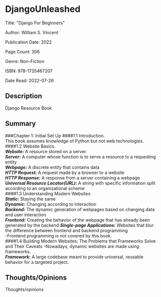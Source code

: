 # DjangoUnleashed

Title: "Django For Beginners"  

Author: William S. Vincent  

Publication Date: 2022  

Page Count: 306  

Genre: Non-Fiction

ISBN: 978-1735467207

Date Read: 2022-07-26
## Description

Django Resource Book

## Summary

###Chapter 1: Initial Set Up
####1.1 Introduction.  
This book assumes knowledge of Python but not web technologies.  
####1.2 Website Basics.  
***Website:*** A resource stored on a server.   
***Server:*** A computer whose function is to serve a resource to a requesting entity  
***Webpage:*** A discrete entity that contains data  
***HTTP Request:*** A request made by a browser to a website  
***HTTP Response:*** A response from a server containing a webpage  
***Universal Resource Locator(URL):*** A string with specific information split according to an organizational scheme  
####1.3 Understanding Modern Websites  
***Static:*** Staying the same  
***Dynamic:*** Changing according to interaction  
***Backend:*** The dynamic generation of webpages based on changing data and user interaction  
***Frontend:*** Creating the behavior of the webpage that has already been generated by the backend
***Single-page Applications:*** Websites that blur the difference between frontend and backend programming  
-Frontend programming is not covered by this book.  
####1.4 Building Modern Websites: The Problems that Frameworks Solve and Their Caveats
-Nowadays, dynamic websites are made using frameworks.  
***Framework:*** A large codebase meant to provide universal, reusable behavior for a targeted project.



## Thoughts/Opinions

Thoughts/opinions